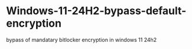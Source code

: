 # Windows-11-24H2-bypass-default-encryption
bypass of mandatary bitlocker encryption in windows 11 24h2
